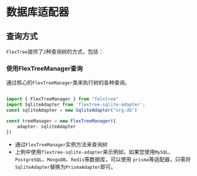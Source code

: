 # 数据库适配器


## 查询方式

`FlexTree`提供了`2`种查询树的方式，包括：

### 使用FlexTreeManager查询

通过核心的`FlexTreeManager`类来执行树的各种查询。

```ts

import { FlexTreeManager } from "felxtree"
import SqliteAdapter from 'flextree-sqlite-adapter';
const sqliteAdapter = new SqliteAdapter("org.db")

const treeManager = new FlexTreeManager({
    adapter: sqliteAdapter     
})

```

- 通过`FlexTreeManager`实例方法来查询树
- 上例中使用`flextree-sqlite-adapter`来示例如，如果您使用`MySQL`、`PostgreSQL`、`MongoDB`、`Redis`等数据库，可以使用
`prisma`等适配器，只需将`SqliteAdapter`替换为`PrismaAdapter`即可。
